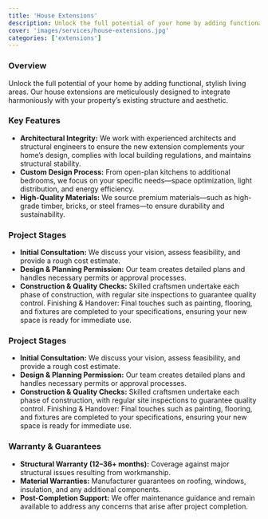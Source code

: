 ```yaml
---
title: 'House Extensions'
description: Unlock the full potential of your home by adding functional, stylish living areas. Our house extensions are meticulously designed to integrate harmoniously with your property’s existing structure and aesthetic.
cover: 'images/services/house-extensions.jpg'
categories: ['extensions']
---
```


### Overview
Unlock the full potential of your home by adding functional, stylish living areas. Our house extensions are meticulously designed to integrate harmoniously with your property’s existing structure and aesthetic.

### Key Features
- **Architectural Integrity:** We work with experienced architects and structural engineers to ensure the new extension complements your home’s design, complies with local building regulations, and maintains structural stability.
- **Custom Design Process:** From open-plan kitchens to additional bedrooms, we focus on your specific needs—space optimization, light distribution, and energy efficiency.
- **High-Quality Materials:** We source premium materials—such as high-grade timber, bricks, or steel frames—to ensure durability and sustainability.

### Project Stages
- **Initial Consultation:** We discuss your vision, assess feasibility, and provide a rough cost estimate.
- **Design & Planning Permission:** Our team creates detailed plans and handles necessary permits or approval processes.
- **Construction & Quality Checks:** Skilled craftsmen undertake each phase of construction, with regular site inspections to guarantee quality control.
Finishing & Handover: Final touches such as painting, flooring, and fixtures are completed to your specifications, ensuring your new space is ready for immediate use.

### Project Stages
- **Initial Consultation:** We discuss your vision, assess feasibility, and provide a rough cost estimate.
- **Design & Planning Permission:** Our team creates detailed plans and handles necessary permits or approval processes.
- **Construction & Quality Checks:** Skilled craftsmen undertake each phase of construction, with regular site inspections to guarantee quality control.
Finishing & Handover: Final touches such as painting, flooring, and fixtures are completed to your specifications, ensuring your new space is ready for immediate use.

### Warranty & Guarantees
- **Structural Warranty (12–36+ months):** Coverage against major structural issues resulting from workmanship.
- **Material Warranties:** Manufacturer guarantees on roofing, windows, insulation, and any additional components.
- **Post-Completion Support:** We offer maintenance guidance and remain available to address any concerns that arise after project completion.
